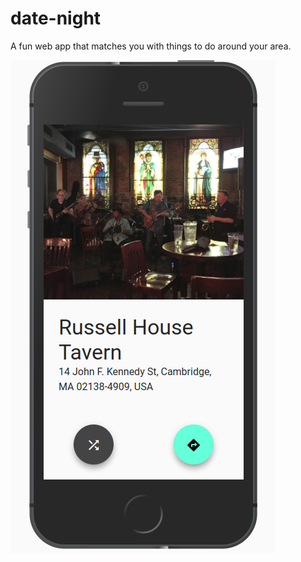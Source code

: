 # date-night
A fun web app that matches you with things to do around your area. 

![screenshot](./docs/screenshots/date-night-screenshot.png "Date Night screenshot")
